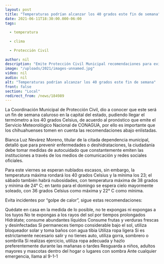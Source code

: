 ```yaml
---
layout: post
title: "Temperaturas podrían alcanzar los 40 grados este fin de semana"
date: 2021-06-11T18:30:00.000-06:00
tags:
  
  - temperatura
  
  - clima
  
  - Protección Civil
  
author: nil
description: "Emite Protección Civil Municipal recomendaciones para evitar problemas de salud por “golpe de calor”"
image: "/uploads/2021/images-unnamed.jpg"
video: nil
audio: nil
alt: "Temperaturas podrían alcanzar los 40 grados este fin de semana"
front: false
section: "Local"
redirect_from: /news/184989
---
```


La Coordinación Municipal de Protección Civil, dio a conocer que este será un fin de semana caluroso en la capital del estado, pudiendo llegar el termómetro a los 40 grados Celsius, de acuerdo al pronóstico que emite el Servicio Meteorológico Nacional de CONAGUA, por ello es importante que los chihuahuenses tomen en cuenta las recomendaciones abajo enlistadas.

 

Bianca Luz Nevárez Moreno, titular de la citada dependencia municipal, detalló que para prevenir enfermedades o deshidrataciones, la ciudadanía debe tomar medidas de autocuidado que constantemente emiten las instituciones a través de los medios de comunicación y redes sociales oficiales.

 

Para este viernes se esperan nublados escasos, sin embargo, la temperatura máxima rondará los 40 grados Celsius y la mínima los 23; el sábado también habrá nubosidades, con temperatura máxima de 38 grados y mínima de 24° C; en tanto para el domingo se espera cielo mayormente soleado, con 36 grados Celsius como máxima y 22° C como mínima.

 

Evita incidentes por “golpe de calor”, sigue estas recomendaciones:

Quédate en casa en la medida de lo posible, no te expongas ni expongas a los tuyos
No te expongas a los rayos del sol por tiempos prolongados
Hidrátate; consume abundantes líquidos
Consume frutas y verduras frescas y desinfectadas
Si permaneces tiempo considerable bajo el sol, utiliza bloqueador solar y toma baños con agua tibia
Utiliza ropa ligera
Si es estrictamente necesario salir y no tienes auto, utiliza gorra, sombrero o sombrilla
Si realizas ejercicio, utiliza ropa adecuada y hazlo preferentemente durante las mañanas o tardes
Resguarda a niños, adultos mayores y mascotas dentro del hogar o lugares con sombra
Ante cualquier emergencia, llama al 9-1-1